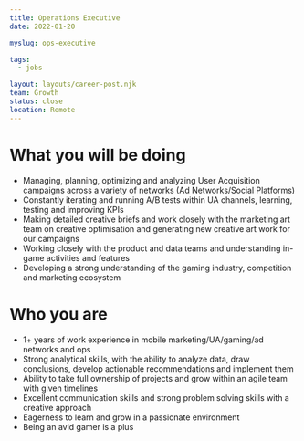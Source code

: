 ```yaml
---
title: Operations Executive
date: 2022-01-20

myslug: ops-executive

tags:
  - jobs

layout: layouts/career-post.njk
team: Growth
status: close
location: Remote
---
```


# What you will be doing


 - Managing, planning, optimizing and analyzing User Acquisition campaigns across a variety of networks (Ad Networks/Social Platforms)
 - Constantly iterating and running A/B tests within UA channels, learning, testing and improving KPIs
 - Making detailed creative briefs and work closely with the marketing art team on creative optimisation and generating new creative art work for our campaigns
 - Working closely with the product and data teams and understanding in-game activities and features
 - Developing a strong understanding of the gaming industry, competition and marketing ecosystem

# Who you are

 - 1+ years of work experience in mobile marketing/UA/gaming/ad networks and ops
 - Strong analytical skills, with the ability to analyze data, draw conclusions, develop actionable recommendations and implement them
 - Ability to take full ownership of projects and grow within an agile team with given timelines
 - Excellent communication skills and strong problem solving skills with a creative approach
 - Eagerness to learn and grow in a passionate environment
 - Being an avid gamer is a plus 
